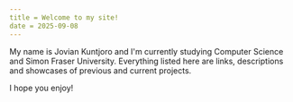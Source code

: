 ```yaml
---
title = Welcome to my site!
date = 2025-09-08
---
```


My name is Jovian Kuntjoro and I'm currently studying Computer Science and Simon Fraser University.
Everything listed here are links, descriptions and showcases of previous and current projects.

I hope you enjoy!

